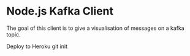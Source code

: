 # Node.js Kafka Client

The goal of this client is to give a visualisation of messages on a kafka topic. 

Deploy to Heroku
git init